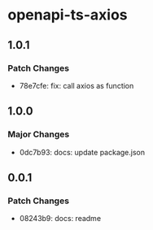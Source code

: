 # openapi-ts-axios

## 1.0.1

### Patch Changes

- 78e7cfe: fix: call axios as function

## 1.0.0

### Major Changes

- 0dc7b93: docs: update package.json

## 0.0.1

### Patch Changes

- 08243b9: docs: readme
